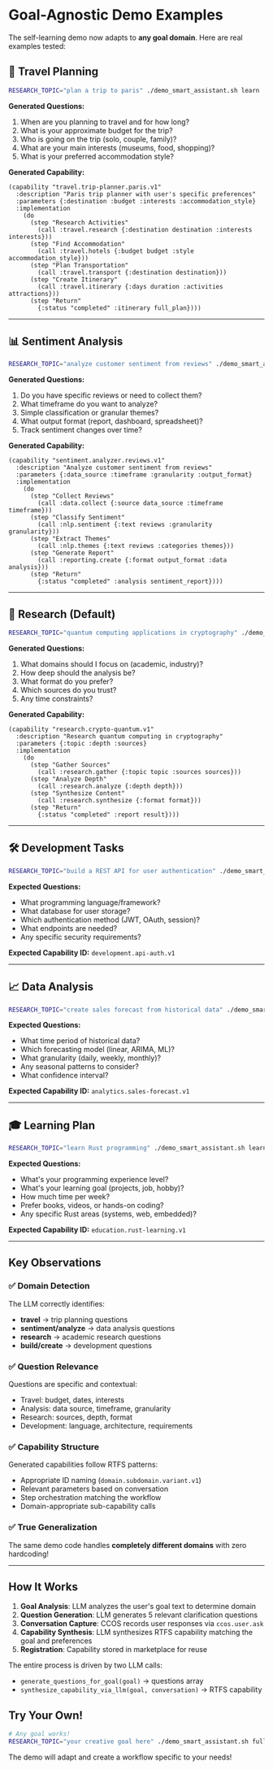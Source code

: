 # Goal-Agnostic Demo Examples

The self-learning demo now adapts to **any goal domain**. Here are real examples tested:

## 🧳 Travel Planning

```bash
RESEARCH_TOPIC="plan a trip to paris" ./demo_smart_assistant.sh learn
```

**Generated Questions:**
1. When are you planning to travel and for how long?
2. What is your approximate budget for the trip?
3. Who is going on the trip (solo, couple, family)?
4. What are your main interests (museums, food, shopping)?
5. What is your preferred accommodation style?

**Generated Capability:**
```rtfs
(capability "travel.trip-planner.paris.v1"
  :description "Paris trip planner with user's specific preferences"
  :parameters {:destination :budget :interests :accommodation_style}
  :implementation
    (do
      (step "Research Activities"
        (call :travel.research {:destination destination :interests interests}))
      (step "Find Accommodation"
        (call :travel.hotels {:budget budget :style accommodation_style}))
      (step "Plan Transportation"
        (call :travel.transport {:destination destination}))
      (step "Create Itinerary"
        (call :travel.itinerary {:days duration :activities attractions}))
      (step "Return"
        {:status "completed" :itinerary full_plan})))
```

---

## 📊 Sentiment Analysis

```bash
RESEARCH_TOPIC="analyze customer sentiment from reviews" ./demo_smart_assistant.sh learn
```

**Generated Questions:**
1. Do you have specific reviews or need to collect them?
2. What timeframe do you want to analyze?
3. Simple classification or granular themes?
4. What output format (report, dashboard, spreadsheet)?
5. Track sentiment changes over time?

**Generated Capability:**
```rtfs
(capability "sentiment.analyzer.reviews.v1"
  :description "Analyze customer sentiment from reviews"
  :parameters {:data_source :timeframe :granularity :output_format}
  :implementation
    (do
      (step "Collect Reviews"
        (call :data.collect {:source data_source :timeframe timeframe}))
      (step "Classify Sentiment"
        (call :nlp.sentiment {:text reviews :granularity granularity}))
      (step "Extract Themes"
        (call :nlp.themes {:text reviews :categories themes}))
      (step "Generate Report"
        (call :reporting.create {:format output_format :data analysis}))
      (step "Return"
        {:status "completed" :analysis sentiment_report})))
```

---

## 🔬 Research (Default)

```bash
RESEARCH_TOPIC="quantum computing applications in cryptography" ./demo_smart_assistant.sh learn
```

**Generated Questions:**
1. What domains should I focus on (academic, industry)?
2. How deep should the analysis be?
3. What format do you prefer?
4. Which sources do you trust?
5. Any time constraints?

**Generated Capability:**
```rtfs
(capability "research.crypto-quantum.v1"
  :description "Research quantum computing in cryptography"
  :parameters {:topic :depth :sources}
  :implementation
    (do
      (step "Gather Sources"
        (call :research.gather {:topic topic :sources sources}))
      (step "Analyze Depth"
        (call :research.analyze {:depth depth}))
      (step "Synthesize Content"
        (call :research.synthesize {:format format}))
      (step "Return"
        {:status "completed" :report result})))
```

---

## 🛠️ Development Tasks

```bash
RESEARCH_TOPIC="build a REST API for user authentication" ./demo_smart_assistant.sh learn
```

**Expected Questions:**
- What programming language/framework?
- What database for user storage?
- Which authentication method (JWT, OAuth, session)?
- What endpoints are needed?
- Any specific security requirements?

**Expected Capability ID:** `development.api-auth.v1`

---

## 📈 Data Analysis

```bash
RESEARCH_TOPIC="create sales forecast from historical data" ./demo_smart_assistant.sh learn
```

**Expected Questions:**
- What time period of historical data?
- Which forecasting model (linear, ARIMA, ML)?
- What granularity (daily, weekly, monthly)?
- Any seasonal patterns to consider?
- What confidence interval?

**Expected Capability ID:** `analytics.sales-forecast.v1`

---

## 🎓 Learning Plan

```bash
RESEARCH_TOPIC="learn Rust programming" ./demo_smart_assistant.sh learn
```

**Expected Questions:**
- What's your programming experience level?
- What's your learning goal (projects, job, hobby)?
- How much time per week?
- Prefer books, videos, or hands-on coding?
- Any specific Rust areas (systems, web, embedded)?

**Expected Capability ID:** `education.rust-learning.v1`

---

## Key Observations

### ✅ Domain Detection
The LLM correctly identifies:
- **travel** → trip planning questions
- **sentiment/analyze** → data analysis questions
- **research** → academic research questions
- **build/create** → development questions

### ✅ Question Relevance
Questions are specific and contextual:
- Travel: budget, dates, interests
- Analysis: data source, timeframe, granularity
- Research: sources, depth, format
- Development: language, architecture, requirements

### ✅ Capability Structure
Generated capabilities follow RTFS patterns:
- Appropriate ID naming (`domain.subdomain.variant.v1`)
- Relevant parameters based on conversation
- Step orchestration matching the workflow
- Domain-appropriate sub-capability calls

### ✅ True Generalization
The same demo code handles **completely different domains** with zero hardcoding!

---

## How It Works

1. **Goal Analysis**: LLM analyzes the user's goal text to determine domain
2. **Question Generation**: LLM generates 5 relevant clarification questions
3. **Conversation Capture**: CCOS records user responses via `ccos.user.ask`
4. **Capability Synthesis**: LLM synthesizes RTFS capability matching the goal and preferences
5. **Registration**: Capability stored in marketplace for reuse

The entire process is driven by two LLM calls:
- `generate_questions_for_goal(goal)` → questions array
- `synthesize_capability_via_llm(goal, conversation)` → RTFS capability

## Try Your Own!

```bash
# Any goal works!
RESEARCH_TOPIC="your creative goal here" ./demo_smart_assistant.sh full
```

The demo will adapt and create a workflow specific to your needs!

